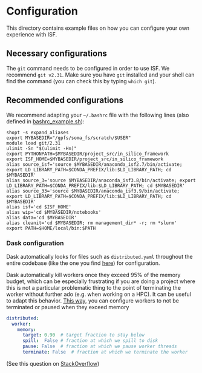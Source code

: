 # Configuration

This directory contains example files on how you can configure your own experience with ISF.

## Necessary configurations
The `git` command needs to be configured in order to use ISF. We recommend `git v2.31`. Make sure you have `git` installed and your shell can find the command (you can check this by typing `which git`).

## Recommended configurations

We recommend adapting your `~/.bashrc` file with the following lines (also defined in [bashrc_example.sh](./bashrc_example.sh)):
```shell
shopt -s expand_aliases
export MYBASEDIR="/gpfs/soma_fs/scratch/$USER"
module load git/2.31
ulimit -Sn "$(ulimit -Hn)"
export PYTHONPATH=$MYBASEDIR/project_src/in_silico_framework
export ISF_HOME=$MYBASEDIR/project_src/in_silico_framework
alias source_isf='source $MYBASEDIR/anaconda_isf2.7/bin/activate; export LD_LIBRARY_PATH=$CONDA_PREFIX/lib:$LD_LIBRARY_PATH; cd $MYBASEDIR'
alias source_3='source $MYBASEDIR/anaconda_isf3.8/bin/activate; export LD_LIBRARY_PATH=$CONDA_PREFIX/lib:$LD_LIBRARY_PATH; cd $MYBASEDIR'
alias source_33='source $MYBASEDIR/anaconda_isf3.9/bin/activate; export LD_LIBRARY_PATH=$CONDA_PREFIX/lib:$LD_LIBRARY_PATH; cd $MYBASEDIR'
alias isf='cd $ISF_HOME'
alias wip='cd $MYBASEDIR/notebooks'
alias data='cd $MYBASEDIR'
alias cleanit='cd $MYBASEDIR; rm management_dir* -r; rm *slurm'
export PATH=$HOME/local/bin:$PATH
```

### Dask configuration
Dask automatically looks for files such as `distributed.yaml` throughout the entire codebase (like the one you find [here](./distributed_example.yaml)) for configuration. 

Dask automatically kill workers once they exceed 95% of the memory budget, which can be especially frustrating if you are doing a project where this is not a particular problematic thing to the point of terminating the worker without further ado (e.g. when working on a HPC). It can be useful to adapt this behavior. [This way](./distributed_example.yaml), you can configure workers to not be terminated or paused when they exceed memory 
```yml
distributed:
  worker:
    memory:
      target: 0.90  # target fraction to stay below
	  spill:  False # fraction at which we spill to disk
	  pause: False  # fraction at which we pause worker threads
	  terminate: False  # fraction at which we terminate the worker
```
(See this question on [StackOverflow](https://stackoverflow.com/questions/57997463/dask-warning-worker-exceeded-95-memory-budget))